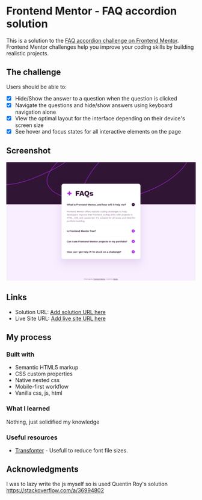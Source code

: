 # Frontend Mentor - FAQ accordion solution

This is a solution to the [FAQ accordion challenge on Frontend Mentor](https://www.frontendmentor.io/challenges/faq-accordion-wyfFdeBwBz). Frontend Mentor challenges help you improve your coding skills by building realistic projects.

## The challenge

Users should be able to:

- [x] Hide/Show the answer to a question when the question is clicked
- [x] Navigate the questions and hide/show answers using keyboard navigation alone
- [x] View the optimal layout for the interface depending on their device's screen size
- [x] See hover and focus states for all interactive elements on the page

## Screenshot

![](./screenshot.png)

## Links

- Solution URL: [Add solution URL here](https://www.frontendmentor.io/solutions/faq-accordion--j_JNfdPBO)
- Live Site URL: [Add live site URL here](https://meelix.github.io/frontendmentor-faq-accordion/)

## My process

### Built with

- Semantic HTML5 markup
- CSS custom properties
- Native nested css
- Mobile-first workflow
- Vanilla css, js, html

### What I learned

Nothing, just solidified my knowledge

### Useful resources

- [Transfonter](https://transfonter.org/) - Usefull to reduce font file sizes.

## Acknowledgments

I was to lazy write the js myself so is used Quentin Roy's solution https://stackoverflow.com/a/36994802
